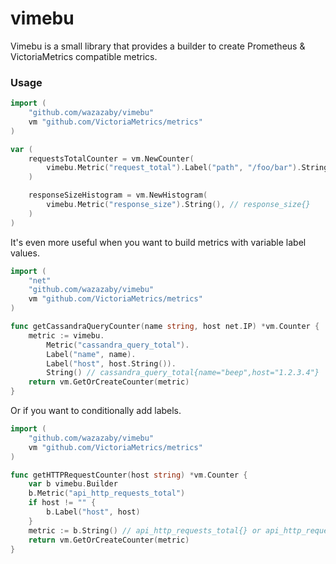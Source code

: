 # vimebu
Vimebu is a small library that provides a builder to create Prometheus & VictoriaMetrics compatible metrics.

### Usage
```go
import (
    "github.com/wazazaby/vimebu"
    vm "github.com/VictoriaMetrics/metrics"
)

var (
    requestsTotalCounter = vm.NewCounter(
        vimebu.Metric("request_total").Label("path", "/foo/bar").String(), // request_total{path="/foo/bar"}
    )

    responseSizeHistogram = vm.NewHistogram(
        vimebu.Metric("response_size").String(), // response_size{}
    )
)
```

It's even more useful when you want to build metrics with variable label values.
```go
import (
    "net"
    "github.com/wazazaby/vimebu"
    vm "github.com/VictoriaMetrics/metrics"
)

func getCassandraQueryCounter(name string, host net.IP) *vm.Counter {
    metric := vimebu.
        Metric("cassandra_query_total").
        Label("name", name).
        Label("host", host.String()).
        String() // cassandra_query_total{name="beep",host="1.2.3.4"}
    return vm.GetOrCreateCounter(metric)
}
```

Or if you want to conditionally add labels.
```go
import (
    "github.com/wazazaby/vimebu"
    vm "github.com/VictoriaMetrics/metrics"
)

func getHTTPRequestCounter(host string) *vm.Counter {
    var b vimebu.Builder
    b.Metric("api_http_requests_total")
    if host != "" {
        b.Label("host", host)
    }
    metric := b.String() // api_http_requests_total{} or api_http_requests_total{host="api.app.com"}
    return vm.GetOrCreateCounter(metric)
}
```

